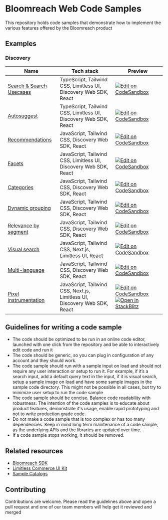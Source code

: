 # Bloomreach Web Code Samples

This repository holds code samples that demonstrate how to implement the various features offered by the Bloomreach product

## Examples

### Discovery

| Name                                                              | Tech stack                                                                | Preview                                                                                                                                                                                                                                                                                                                                                 |
|-------------------------------------------------------------------|---------------------------------------------------------------------------|---------------------------------------------------------------------------------------------------------------------------------------------------------------------------------------------------------------------------------------------------------------------------------------------------------------------------------------------------------|
| [Search & Search Usecases](./examples/search/README.md)           | TypeScript, Tailwind CSS, Limitless UI, Discovery Web SDK, React          | [![Edit on CodeSandbox](https://codesandbox.io/static/img/play-codesandbox.svg)](https://codesandbox.io/p/sandbox/github/bloomreach/web-code-samples/tree/main/examples/search)                                                                                                                                                                         |
| [Autosuggest](./examples/autosuggest/README.md)                   | TypeScript, Tailwind CSS, Limitless UI, Discovery Web SDK, React          | [![Edit on CodeSandbox](https://codesandbox.io/static/img/play-codesandbox.svg)](https://codesandbox.io/p/sandbox/github/bloomreach/web-code-samples/tree/main/examples/autosuggest)                                                                                                                                                                    |
| [Recommendations](./examples/recommendations/README.md)           | JavaScript, Tailwind CSS, Discovery Web SDK, React                        | [![Edit on CodeSandbox](https://codesandbox.io/static/img/play-codesandbox.svg)](https://codesandbox.io/p/sandbox/github/bloomreach/web-code-samples/tree/main/examples/recommendations)                                                                                                                                                                |
| [Facets](./examples/facets/README.md)                             | JavaScript, Tailwind CSS, Limitless UI, Discovery Web SDK, React          | [![Edit on CodeSandbox](https://codesandbox.io/static/img/play-codesandbox.svg)](https://codesandbox.io/p/sandbox/github/bloomreach/web-code-samples/tree/main/examples/facets)                                                                                                                                                                         |
| [Categories](./examples/categories/README.md)                     | JavaScript, Tailwind CSS, Discovery Web SDK, React                        | [![Edit on CodeSandbox](https://codesandbox.io/static/img/play-codesandbox.svg)](https://codesandbox.io/p/sandbox/github/bloomreach/web-code-samples/tree/main/examples/categories)                                                                                                                                                                     |
| [Dynamic grouping](./examples/dynamic-grouping/README.md)         | JavaScript, Tailwind CSS, Discovery Web SDK, React                        | [![Edit on CodeSandbox](https://codesandbox.io/static/img/play-codesandbox.svg)](https://codesandbox.io/p/sandbox/github/bloomreach/web-code-samples/tree/main/examples/dynamic-grouping)                                                                                                                                                               |
| [Relevance by segment](./examples/relevance-by-segment/README.md) | JavaScript, Tailwind CSS, Discovery Web SDK, React                        | [![Edit on CodeSandbox](https://codesandbox.io/static/img/play-codesandbox.svg)](https://codesandbox.io/p/sandbox/github/bloomreach/web-code-samples/tree/main/examples/relevance-by-segment)                                                                                                                                                           |
| [Visual search](./examples/visual-search/README.md)               | JavaScript, Tailwind CSS, Next.js, Limitless UI, React                    | [![Edit on CodeSandbox](https://codesandbox.io/static/img/play-codesandbox.svg)](https://codesandbox.io/p/sandbox/github/bloomreach/web-code-samples/tree/main/examples/visual-search)                                                                                                                                                                  |
| [Multi-language](./examples/multi-language/README.md)             | JavaScript, Tailwind CSS, Discovery Web SDK, React                        | [![Edit on CodeSandbox](https://codesandbox.io/static/img/play-codesandbox.svg)](https://codesandbox.io/p/sandbox/github/bloomreach/web-code-samples/tree/main/examples/multi-language)                                                                                                                                                                 |
| [Pixel instrumentation](./examples/pixel/README.md)               | JavaScript, Tailwind CSS, Next.js, Limitless UI, Discovery Web SDK, React | [![Edit on CodeSandbox](https://codesandbox.io/static/img/play-codesandbox.svg)](https://codesandbox.io/p/sandbox/github/bloomreach/web-code-samples/tree/main/examples/pixel) [![Open in StackBlitz](https://developer.stackblitz.com/img/open_in_stackblitz.svg)](https://stackblitz.com/github/bloomreach/web-code-samples/tree/main/examples/pixel) |

## Guidelines for writing a code sample

- The code should be optimized to be run in an online code editor, launched with one click from the repository and be able to interactively edit code and run it
- The code should be generic, so you can plug in configuration of any account and they should work.
- The code sample should run with a sample input on load and should not require any user interaction or setup to run it. For example, if it’s a search input, add a default query text in the input, if it is visual search, setup a sample image on load and have some sample images in the sample code directory. This might not be possible in all cases, but try to minimize user setup to run the code sample
- The code sample should be concise. Balance code readability with robustness. The intention of the code samples is to educate about product features, demonstrate it's usage, enable rapid prototyping and not to write production grade code.
- Do not make a code sample that is too complex or has too many dependencies. Keep in mind long term maintenance of a code sample, as the underlying APIs and the libraries are updated over time.
- If a code sample stops working, it should be removed.

## Related resources

- [Bloomreach SDK](https://documentation.bloomreach.com/discovery/docs/discovery-sdks)
- [Limitless Commerce UI Kit](https://bloomreach.github.io/limitless-ui-react)
- [Sample Catalogs](https://github.com/bloomreach/sample-catalogs)

## Contributing

Contributions are welcome. Please read the guidelines above and open a pull request and one of our team members will help get it reviewed and merged
